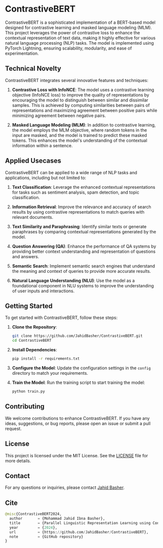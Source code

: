 # ContrastiveBERT
ContrastiveBERT is a sophisticated implementation of a BERT-based model designed for contrastive learning and masked language modeling (MLM). This project leverages the power of contrastive loss to enhance the contextual representation of text data, making it highly effective for various natural language processing (NLP) tasks. The model is implemented using PyTorch Lightning, ensuring scalability, modularity, and ease of experimentation.

## Technical Novelty
ContrastiveBERT integrates several innovative features and techniques:

1. **Contrastive Loss with InfoNCE**: The model uses a contrastive learning objective (InfoNCE loss) to improve the quality of representations by encouraging the model to distinguish between similar and dissimilar samples. This is achieved by computing similarities between pairs of representations and maximizing agreement between positive pairs while minimizing agreement between negative pairs.

2. **Masked Language Modeling (MLM)**: In addition to contrastive learning, the model employs the MLM objective, where random tokens in the input are masked, and the model is trained to predict these masked tokens. This enhances the model's understanding of the contextual information within a sentence.


## Applied Usecases
ContrastiveBERT can be applied to a wide range of NLP tasks and applications, including but not limited to:

1. **Text Classification**: Leverage the enhanced contextual representations for tasks such as sentiment analysis, spam detection, and topic classification.

2. **Information Retrieval**: Improve the relevance and accuracy of search results by using contrastive representations to match queries with relevant documents.

3. **Text Similarity and Paraphrasing**: Identify similar texts or generate paraphrases by comparing contextual representations generated by the model.

4. **Question Answering (QA)**: Enhance the performance of QA systems by providing better context understanding and representation of questions and answers.

5. **Semantic Search**: Implement semantic search engines that understand the meaning and context of queries to provide more accurate results.

6. **Natural Language Understanding (NLU)**: Use the model as a foundational component in NLU systems to improve the understanding of user inputs and interactions.

## Getting Started
To get started with ContrastiveBERT, follow these steps:

1. **Clone the Repository**:
    ```sh
    git clone https://github.com/JahidBasher/ContrastiveBERT.git
    cd ContrastiveBERT
    ```

2. **Install Dependencies**:
    ```sh
    pip install -r requirements.txt
    ```

3. **Configure the Model**:
    Update the configuration settings in the `config` directory to match your requirements.

4. **Train the Model**:
    Run the training script to start training the model:
    ```sh
    python train.py
    ```

## Contributing
We welcome contributions to enhance ContrastiveBERT. If you have any ideas, suggestions, or bug reports, please open an issue or submit a pull request.

## License
This project is licensed under the MIT License. See the [LICENSE](LICENSE) file for more details.

## Contact
For any questions or inquiries, please contact [Jahid Basher](mailto:jahid@example.com).

## Cite
```python
@misc{ContrastiveBERT2024,
  author       = {Mohammad Jahid Ibna Basher},
  title        = {Parallel Linguistic Representation Learning using Contrastive Learning And Masked Language Modeling},
  year         = {2024},
  url          = {https://github.com/JahidBasher/ContrastiveBERT},
  note         = {GitHub repository}
}
```


